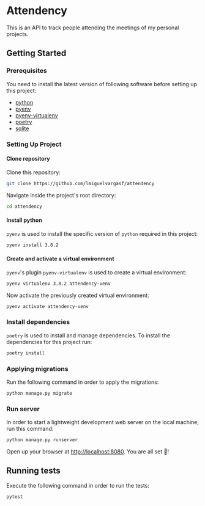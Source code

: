 # Attendency

This is an API to track people attending the meetings of my personal projects.

## Getting Started

### Prerequisites

You need to install the latest version of following software before setting up this project:

* [python][]
* [pyenv][]
* [pyenv-virtualenv][]
* [poetry][]
* [sqlite][]

### Setting Up Project

#### Clone repository

Clone this repository:

```bash
git clone https://github.com/lmiguelvargasf/attendency
```

Navigate inside the project's root directory:

```bash
cd attendency
```

#### Install python

`pyenv` is used to install the specific version of `python` required in this project:

```bash
pyenv install 3.8.2
```

#### Create and activate a virtual environment

`pyenv`'s plugin `pyenv-virtualenv` is used to create a virtual environment:

```bash
pyenv virtualenv 3.8.2 attendency-venv
```

Now activate the previously created virtual environment:

```bash
pyenv activate attendency-venv
```

### Install dependencies

`poetry` is used to install and manage dependencies. To install the dependencies for this project run:

```bash
poetry install
```

### Applying migrations

Run the following command in order to apply the migrations:

```bash
python manage.py migrate
```

### Run server

In order to start a lightweight development web server on the local machine, run this command:

```bash
python manage.py runserver
```

Open up your browser at [http://localhost:8080][localhost]. You are all set 🎉!

## Running tests

Execute the following command in order to run the tests:

```bash
pytest
```


[localhost]: http://localhost:8080
[poetry]: https://python-poetry.org/
[pyenv]: https://github.com/pyenv/pyenv
[pyenv-virtualenv]: https://github.com/pyenv/pyenv-virtualenv
[python]: https://www.python.org//
[sqlite]: https://www.sqlite.org/index.html
